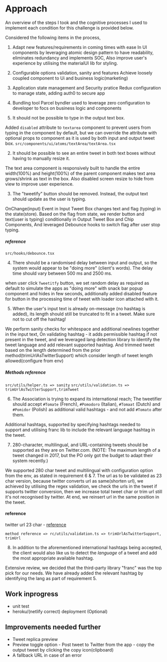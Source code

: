 # Approach

An overview of the steps I took and the cognitive processes I used to implement each condition for this challenge is provided below.

Considered the following items in the process,
1. Adapt new features/requirements in coming times with ease
    In UI components by leveraging atomic design pattern to have readability, eliminates redundancy and implements SOC, Also improve user's experience by utilising the materialUI lib for styling.
2. Configurable options validation, sanity and features
    Achieve loosely coupled component to Ui and business logic(marketing)
3. Application state management and Security pratice
    Redux configuration to manage state, adding auth0 to secure app
4. Bundling tool
    Parcel byndler used to leverage zero configuration to developer to focs on business logic and components

1. It should not be possible to type in the output text box.

Added `disabled` attribute to `textarea` component to prevent users from typing in the component by default, but we can override the attribute with optional props to component as it is used by both input and output tweet box.
`src/components/ui/atoms/textArea/textArea.tsx`

2. It should be possible to see an entire tweet in both text boxes without having to manually resize it.

The text area component is responsively built to handle the entire width(100%) and height(100%) of the parent component makes text area grows/shrink as text in the box. Also disabled screen resize to hide from view to improve user experience.

3. The "tweetify" button should be removed. Instead, the output text should update as the user is typing.

OnChange(input) Event in Input Tweet Box changes text and flag (typing) in the state(store). Based on the flag from state, we render button and text(user is typing) conditionally in Output Tweet Box and Chip Components, And leveraged Debounce hooks to switch flag after user stop typing.
##### reference
`src/hooks/debounce.tsx`

4. There should be a randomised delay between input and output, so the system would appear to be "doing more" (client's words). The delay time should vary between 500 ms and 2500 ms.

when user click `Tweetitfy` button, we set random delay as required as default to simulate the apps as "doing more" with snack bar popup component and hides in few seconds, additionally added disabled feature for button in the processing time of tweet with loader icon attached with it.

5. When the user's input text is already on-message (no hashtag is added), its length should still be truncated to fit in a tweet. Make sure not to cut off the hashtag!

We perform sanity checks for whitespace and additional newlines together in the input text, On validating hashtag -  it adds permissible hashtag if not present in the tweet, and we leveraged lang detection library to identify the tweet language and add relevant supported hashtag.  And trimmed tweet based on the length determined from the prior method(trimUrlAsTwitterSupport) which consider length of tweet length allowed(configure from env)

##### Methods reference
`src/utils/helper.ts => sanity`
`src/utils/validation.ts => trimUrlAsTwitterSupport,trimTweet`



6. The Association is trying to expand its international reach; The tweetifier should accept `#Tomate` (French), `#Pomodoro` (Italian), `#Tomaat` (Dutch) and `#Pomidor` (Polish) as additional valid hashtags - and not add `#Tomato` after them.

Additional hashtags, supported by specifying hashtags needed to support and utilising franc lib to include the relevant language hashtag in the tweet.


7. 280-character, multilingual, and URL-containing tweets should be supported as they are on Twitter.com. (NOTE: The maximum length of a tweet changed in 2017, but the PO only got the budget to adapt their system recently.)

We supported 280 char tweet and multilingual with configuration option
from the env,  as stated in requirement 6 & 7.
The url as to be validated as 23 char version, because twitter converts url as same(shorten url), we achieved by utilising the regex validation, we check the urls in the tweet if supports twitter conversion, then we increase total tweet char or trim url still it's not recognised by twitter. At end, we reinsert url in the same position in the tweet.
#### reference

twitter url 23 char - [reference](https://help.twitter.com/en/using-twitter/how-to-tweet-a-link#:~:text=Step%201-,Type%20or%20paste%20the%20URL,Tweet%20box%20on%20twitter.com.&text=A%20URL%20of%20any%20length,character%20count%20will%20reflect%20this.&text=Click%20the%20Tweet%20button%20to%20post%20your%20Tweet%20and%20link.)

`method reference => rc/utils/validation.ts => trimUrlAsTwitterSupport, trimUrl`

8. In addition to the aforementioned international hashtags being accepted, the client would also like us to detect the _language_ of a tweet and add the most appropriate available hashtag.

Extensive review, we decided that the third-party library "franc" was the top pick for our needs.
We have already added the relevant hashtag by identifying the lang as part of requirement 5.

## Work inprogress
- unit test 
- heroku/(netlify correct) deployment (Optional)

## Improvements needed further

- Tweet replica preview
- Preview toggle option
- Post tweet to Twitter from the app
- copy the output tweet by clicking the copy icon(clipboard)
- A fallback URL in case of an error


